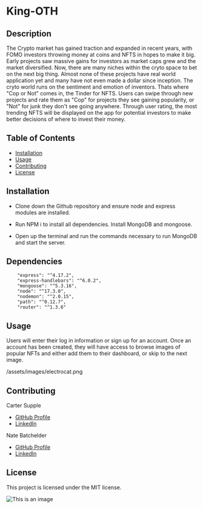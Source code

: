# King-OTH


## Description 
The Crypto market has gained traction and expanded in recent years, with FOMO investors throwing money at coins and NFTS in hopes to make it big. Early projects saw massive gains for investors as market caps grew and the market diversified. Now, there are many niches within the cryto space to bet on the next big thing. Almost none of these projects have real world application yet and many have not even made a dollar since inception. The cryto world runs on the sentiment and emotion of inventors. Thats where "Cop or Not" comes in, the Tinder for NFTS. Users can swipe through new projects and rate them as "Cop" for projects they see gaining popularity, or "Not" for junk they don't see going anywhere. Through user rating, the most trending NFTS will be displayed on the app for potential investors to make better decisions of where to invest their money. 

## Table of Contents
* [Installation](#installation)
* [Usage](#usage)
* [Contributing](#contributing)
* [License](#license)



## Installation 
- Clone down the Github repository and ensure node and express modules are installed.

- Run NPM i to install all dependencies.
Install MongoDB and mongoose. 

- Open up the terminal and run the commands necessary to run MongoDB and start the server.



## Dependencies
        "express": "^4.17.2",
        "express-handlebars": "^6.0.2",
        "mongoose": "^5.3.16",
        "node": "^17.3.0",
        "nodemon": "^2.0.15",
        "path": "^0.12.7",
        "router": "^1.3.6"


## Usage 
Users will enter their log in information or sign up for an account. Once an account has been created, they will have access to browse images of popular NFTs and either add them to their dashboard, or skip to the next image.

/assets/images/electrocat.png



## Contributing 

Carter Supple 
- [GitHub Profile](https://github.com/cartersupple)
- [LinkedIn](https://github.com/cartersupple)

Nate Batchelder
- [GitHub Profile](https://github.com/NateBatchelder)
- [LinkedIn](https://www.linkedin.com/in/nathan-batchelder/)

## License

This project is licensed under the MIT license.

![This is an image](https://img.shields.io/badge/license-MIT-blue.svg)
 